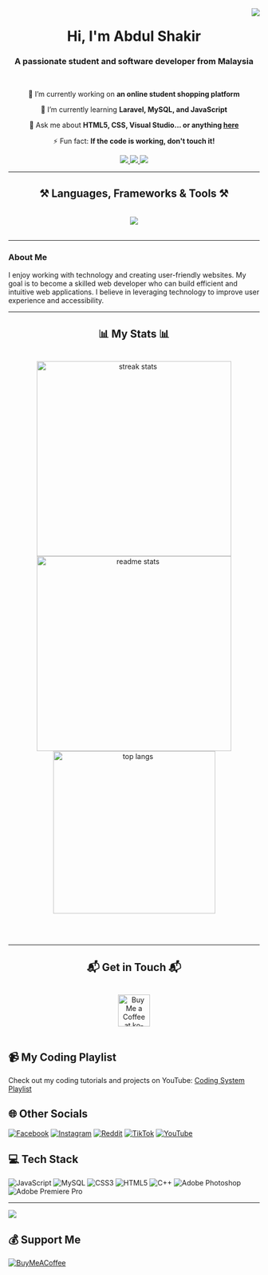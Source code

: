 <img align="right" src="https://visitor-badge.laobi.icu/badge?page_id=hanricus.hanricus" />

<h1 align="center">
    Hi, I'm Abdul Shakir
</h1>

<h3 align="center">A passionate student and software developer from Malaysia</h3>

<br/>

<div align="center">
 
 🔭 I’m currently working on **an online student shopping platform** 

 🌱 I’m currently learning **Laravel, MySQL, and JavaScript**

 💬 Ask me about **HTML5, CSS, Visual Studio... or anything [here](https://github.com/Hanricus/Hanricus/issues)**

 ⚡ Fun fact: **If the code is working, don't touch it!**

</div>
 
<div align="center"> 
  <a href="mailto:Shakim731@gmail.com">
    <img src="https://img.shields.io/badge/Gmail-333333?style=for-the-badge&logo=gmail&logoColor=red" />
  </a>
  <a href="https://instagram.com/shkr_xz" target="_blank">
    <img src="https://img.shields.io/badge/Instagram-0077B5?style=for-the-badge&logo=instagram&logoColor=white" target="_blank" />
  </a>
  <a href="https://your-portfolio-link-here.com" target="_blank"> <!-- Update this link when you have your portfolio -->
     <img src="https://img.shields.io/badge/Portfolio-FF5722?style=for-the-badge&logo=todoist&logoColor=white" target="_blank" />
  </a>
</div>

<hr/>
 
<h2 align="center">⚒️ Languages, Frameworks & Tools ⚒️</h2>
<br/>
<div align="center">
    <img src="https://skillicons.dev/icons?i=html,css,vscode,mysql,javascript,laravel,cplusplus" />
</div>

<br/>
<hr/>

### About Me
I enjoy working with technology and creating user-friendly websites. My goal is to become a skilled web developer who can build efficient and intuitive web applications. I believe in leveraging technology to improve user experience and accessibility.

<hr/>

<h2 align="center">📊 My Stats 📊</h2>
<br>
<div align=center>
  <img width=390 src="https://github-readme-streak-stats.herokuapp.com/?user=Hanricus&count_private=true&theme=react&border_radius=10" alt="streak stats"/>
  <img width=390 src="https://github-readme-stats.vercel.app/api?username=Hanricus&count_private=true&show_icons=true&theme=react&rank_icon=github&border_radius=10" alt="readme stats" />
  <br/>
  <img width=325 align="center" src="https://github-readme-stats.vercel.app/api/top-langs/?username=Hanricus&hide=HTML&langs_count=8&layout=compact&theme=react&border_radius=10&size_weight=0.5&count_weight=0.5&exclude_repo=github-readme-stats" alt="top langs" />
</div>

<br/><br/>

<hr/>

<h2 align="center">📬 Get in Touch 📬</h2>

<br/>

<div align="center">
<a href='https://ko-fi.com/your-ko-fi-link-here' target='_blank'><img height='64' style='border:0px;height:64px;' src='https://storage.ko-fi.com/cdn/kofi1.png?v=3' border='0' alt='Buy Me a Coffee at ko-fi.com' /></a> <!-- Update this link with your Ko-fi link -->
</div>

<br/>

## 📹 My Coding Playlist
Check out my coding tutorials and projects on YouTube: [Coding System Playlist](https://youtube.com/playlist?list=PL5_GYdK3koJux6Hq_jH0BFr95optKckXx&si=rwvanYjRK76BN8ZC)

## 🌐 Other Socials
[![Facebook](https://img.shields.io/badge/Facebook-%231877F2.svg?logo=Facebook&logoColor=white)](https://facebook.com/shkrHive) 
[![Instagram](https://img.shields.io/badge/Instagram-%23E4405F.svg?logo=Instagram&logoColor=white)](https://instagram.com/shkr_xz) 
[![Reddit](https://img.shields.io/badge/Reddit-%23FF4500.svg?logo=Reddit&logoColor=white)](https://reddit.com/user/hanricus) 
[![TikTok](https://img.shields.io/badge/TikTok-%23000000.svg?logo=TikTok&logoColor=white)](https://tiktok.com/@shkr_xz) 
[![YouTube](https://img.shields.io/badge/YouTube-%23FF0000.svg?logo=YouTube&logoColor=white)](https://youtube.com/@hanricus3589) 

## 💻 Tech Stack 
![JavaScript](https://img.shields.io/badge/javascript-%23323330.svg?style=for-the-badge&logo=javascript&logoColor=%23F7DF1E) 
![MySQL](https://img.shields.io/badge/mysql-4479A1.svg?style=for-the-badge&logo=mysql&logoColor=white) 
![CSS3](https://img.shields.io/badge/css3-%231572B6.svg?style=for-the-badge&logo=css3&logoColor=white) 
![HTML5](https://img.shields.io/badge/html5-%23E34F26.svg?style=for-the-badge&logo=html5&logoColor=white) 
![C++](https://img.shields.io/badge/c++-%2300599C.svg?style=for-the-badge&logo=c%2B%2B&logoColor=white) 
![Adobe Photoshop](https://img.shields.io/badge/adobe%20photoshop-%2331A8FF.svg?style=for-the-badge&logo=adobe%20photoshop&logoColor=white) 
![Adobe Premiere Pro](https://img.shields.io/badge/Adobe%20Premiere%20Pro-9999FF.svg?style=for-the-badge&logo=Adobe%20Premiere%20Pro&logoColor=white)

--- 
[![](https://visitcount.itsvg.in/api?id=Hanricus&icon=2&color=0)](https://visitcount.itsvg.in)

## 💰 Support Me
[![BuyMeACoffee](https://img.shields.io/badge/Buy%20Me%20a%20Coffee-ffdd00?style=for-the-badge&logo=buy-me-a-coffee&logoColor=black)](https://buymeacoffee.com/Hanricus)
